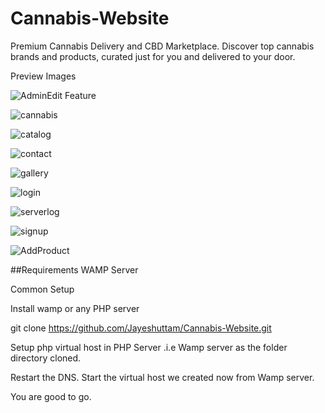 # Cannabis-Website
Premium Cannabis Delivery and CBD Marketplace. Discover top cannabis brands and products, curated just for you and delivered to your door.

Preview Images

![AdminEdit Feature](https://user-images.githubusercontent.com/38659267/115028342-bbe9af00-9e92-11eb-8f38-d5ee0e026241.png)




![cannabis](https://user-images.githubusercontent.com/38659267/115028345-bc824580-9e92-11eb-92eb-9a17240522e1.png)

![catalog](https://user-images.githubusercontent.com/38659267/115028348-bd1adc00-9e92-11eb-8ecc-9b2d73332a38.png)

![contact](https://user-images.githubusercontent.com/38659267/115028350-bdb37280-9e92-11eb-9f03-bfcfc13e7dbc.png)


![gallery](https://user-images.githubusercontent.com/38659267/115028352-bdb37280-9e92-11eb-97d7-2f3b7a3d0745.png)

![login](https://user-images.githubusercontent.com/38659267/115028354-be4c0900-9e92-11eb-89e2-858fb9ca1463.png)

![serverlog](https://user-images.githubusercontent.com/38659267/115028358-bee49f80-9e92-11eb-8a70-ac1328d54e6b.png)

![signup](https://user-images.githubusercontent.com/38659267/115028362-bee49f80-9e92-11eb-8545-710ea5a5ec55.png)

![AddProduct](https://user-images.githubusercontent.com/38659267/115028366-bf7d3600-9e92-11eb-9d81-4208cb96223c.png)




##Requirements
WAMP Server

Common Setup


Install wamp or any PHP server

git clone https://github.com/Jayeshuttam/Cannabis-Website.git

Setup php virtual host in PHP Server .i.e Wamp server as the folder directory cloned.

Restart the DNS.
Start the virtual host we created now from Wamp server.

You are good to go.
